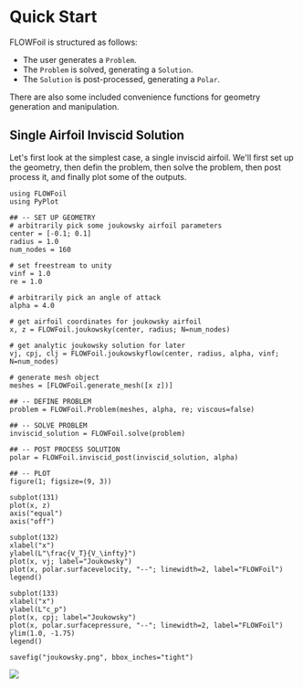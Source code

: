 # Quick Start

FLOWFoil is structured as follows:
 - The user generates a `Problem`.
 - The `Problem` is solved, generating a `Solution`.
 - The `Solution` is post-processed, generating a `Polar`.

There are also some included convenience functions for geometry generation and manipulation.

## Single Airfoil Inviscid Solution

Let's first look at the simplest case, a single inviscid airfoil.
We'll first set up the geometry, then defin the problem, then solve the problem, then post process it, and finally plot some of the outputs.

```@example
using FLOWFoil
using PyPlot

## -- SET UP GEOMETRY
# arbitrarily pick some joukowsky airfoil parameters
center = [-0.1; 0.1]
radius = 1.0
num_nodes = 160

# set freestream to unity
vinf = 1.0
re = 1.0

# arbitrarily pick an angle of attack
alpha = 4.0

# get airfoil coordinates for joukowsky airfoil
x, z = FLOWFoil.joukowsky(center, radius; N=num_nodes)

# get analytic joukowsky solution for later
vj, cpj, clj = FLOWFoil.joukowskyflow(center, radius, alpha, vinf; N=num_nodes)

# generate mesh object
meshes = [FLOWFoil.generate_mesh([x z])]

## -- DEFINE PROBLEM
problem = FLOWFoil.Problem(meshes, alpha, re; viscous=false)

## -- SOLVE PROBLEM
inviscid_solution = FLOWFoil.solve(problem)

## -- POST PROCESS SOLUTION
polar = FLOWFoil.inviscid_post(inviscid_solution, alpha)

## -- PLOT
figure(1; figsize=(9, 3))

subplot(131)
plot(x, z)
axis("equal")
axis("off")

subplot(132)
xlabel("x")
ylabel(L"\frac{V_T}{V_\infty}")
plot(x, vj; label="Joukowsky")
plot(x, polar.surfacevelocity, "--"; linewidth=2, label="FLOWFoil")
legend()

subplot(133)
xlabel("x")
ylabel(L"c_p")
plot(x, cpj; label="Joukowsky")
plot(x, polar.surfacepressure, "--"; linewidth=2, label="FLOWFoil")
ylim(1.0, -1.75)
legend()

savefig("joukowsky.png", bbox_inches="tight")
```

![](joukowsky.png)
